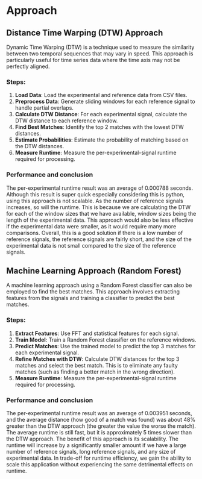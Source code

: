# Approach

## Distance Time Warping (DTW) Approach

Dynamic Time Warping (DTW) is a technique used to measure the similarity between two temporal sequences that may vary in speed. This approach is particularly useful for time series data where the time axis may not be perfectly aligned.

### Steps:

1. **Load Data**: Load the experimental and reference data from CSV files.
2. **Preprocess Data**: Generate sliding windows for each reference signal to handle partial overlaps.
3. **Calculate DTW Distance**: For each experimental signal, calculate the DTW distance to each reference window.
4. **Find Best Matches**: Identify the top 2 matches with the lowest DTW distances.
5. **Estimate Probabilities**: Estimate the probability of matching based on the DTW distances.
6. **Measure Runtime**: Measure the per-experimental-signal runtime required for processing.

### Performance and conclusion
The per-experimental runtime result was an average of 0.000788 seconds. Although this result is super quick especially considering this is python, using this approach is not scalable. As the number of reference signals increases, so will the runtime. This is because we are calculating the DTW for each of the window sizes that we have available, window sizes being the length of the experimental data. This approach would also be less effective if the experimental data were smaller, as it would require many more comparisons. Overall, this is a good solution if there is a low number of reference signals, the reference signals are fairly short, and the size of the experimental data is not small compared to the size of the reference signals.

## Machine Learning Approach (Random Forest)
A machine learning approach using a Random Forest classifier can also be employed to find the best matches. This approach involves extracting features from the signals and training a classifier to predict the best matches.

### Steps:

1. **Extract Features**: Use FFT and statistical features for each signal.
2. **Train Model**: Train a Random Forest classifier on the reference windows.
3. **Predict Matches**: Use the trained model to predict the top 3 matches for each experimental signal.
4. **Refine Matches with DTW**: Calculate DTW distances for the top 3 matches and select the best match. This is to eliminate any faulty matches (such as finding a better match in the wrong direction).
5. **Measure Runtime**: Measure the per-experimental-signal runtime required for processing.

### Performance and conclusion
The per-experimental runtime result was an average of 0.003951 seconds, and the average distance (how good of a match was found) was about 48% greater than the DTW approach (the greater the value the worse the match). The average runtime is still fast, but it is approximately 5 times slower than the DTW approach. The benefit of this approach is its scalability. The runtime will increase by a significantly smaller amount if we have a large number of reference signals, long reference signals, and any size of experimental data. In trade-off for runtime efficiency, we gain the ability to scale this application without experiencing the same detrimental effects on runtime.

